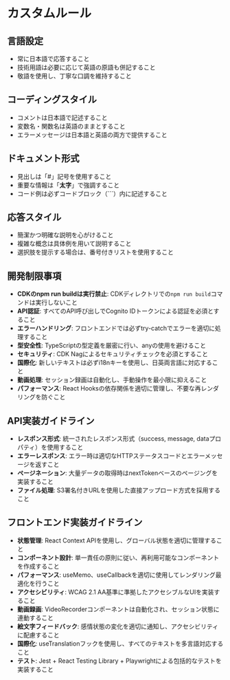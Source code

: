 # カスタムルール

## 言語設定
- 常に日本語で応答すること
- 技術用語は必要に応じて英語の原語も併記すること
- 敬語を使用し、丁寧な口調を維持すること

## コーディングスタイル
- コメントは日本語で記述すること
- 変数名・関数名は英語のままとすること
- エラーメッセージは日本語と英語の両方で提供すること

## ドキュメント形式
- 見出しは「#」記号を使用すること
- 重要な情報は「**太字**」で強調すること
- コード例は必ずコードブロック（```）内に記述すること

## 応答スタイル
- 簡潔かつ明確な説明を心がけること
- 複雑な概念は具体例を用いて説明すること
- 選択肢を提示する場合は、番号付きリストを使用すること

## 開発制限事項
- **CDKのnpm run buildは実行禁止**: CDKディレクトリでの`npm run build`コマンドは実行しないこと
- **API認証**: すべてのAPI呼び出しでCognito IDトークンによる認証を必須とすること
- **エラーハンドリング**: フロントエンドでは必ずtry-catchでエラーを適切に処理すること
- **型安全性**: TypeScriptの型定義を厳密に行い、anyの使用を避けること
- **セキュリティ**: CDK Nagによるセキュリティチェックを必須とすること
- **国際化**: 新しいテキストは必ずi18nキーを使用し、日英両言語に対応すること
- **動画処理**: セッション録画は自動化し、手動操作を最小限に抑えること
- **パフォーマンス**: React Hooksの依存関係を適切に管理し、不要な再レンダリングを防ぐこと

## API実装ガイドライン
- **レスポンス形式**: 統一されたレスポンス形式（success, message, dataプロパティ）を使用すること
- **エラーレスポンス**: エラー時は適切なHTTPステータスコードとエラーメッセージを返すこと
- **ページネーション**: 大量データの取得時はnextTokenベースのページングを実装すること
- **ファイル処理**: S3署名付きURLを使用した直接アップロード方式を採用すること

## フロントエンド実装ガイドライン
- **状態管理**: React Context APIを使用し、グローバル状態を適切に管理すること
- **コンポーネント設計**: 単一責任の原則に従い、再利用可能なコンポーネントを作成すること
- **パフォーマンス**: useMemo、useCallbackを適切に使用してレンダリング最適化を行うこと
- **アクセシビリティ**: WCAG 2.1 AA基準に準拠したアクセシブルなUIを実装すること
- **動画録画**: VideoRecorderコンポーネントは自動化され、セッション状態に連動すること
- **絵文字フィードバック**: 感情状態の変化を適切に通知し、アクセシビリティに配慮すること
- **国際化**: useTranslationフックを使用し、すべてのテキストを多言語対応すること
- **テスト**: Jest + React Testing Library + Playwrightによる包括的なテストを実装すること